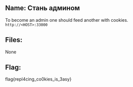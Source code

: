 ## Name: Стань админом
To become an admin one should feed another with cookies. `http://<HOST>:33000`
## Files: 
None
## Flag:
flag{repl4cing_co0kies_is_3asy}